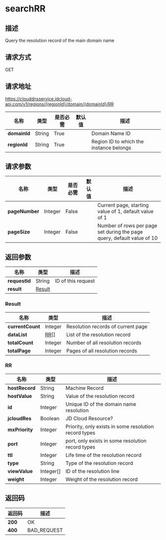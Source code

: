 # searchRR


## 描述
Query the resolution record of the main domain name

## 请求方式
GET

## 请求地址
https://clouddnsservice.jdcloud-api.com/v1/regions/{regionId}/domain/{domainId}/RR

|名称|类型|是否必需|默认值|描述|
|---|---|---|---|---|
|**domainId**|String|True||Domain Name ID|
|**regionId**|String|True||Region ID to which the instance belongs|

## 请求参数
|名称|类型|是否必需|默认值|描述|
|---|---|---|---|---|
|**pageNumber**|Integer|False||Current page, starting value of 1, default value of 1|
|**pageSize**|Integer|False||Number of rows per page set during the page query, default value of 10|


## 返回参数
|名称|类型|描述|
|---|---|---|
|**requestId**|String|ID of this request|
|**result**|[Result](##Result)||


### <a name="Result">Result</a>
|名称|类型|描述|
|---|---|---|
|**currentCount**|Integer|Resolution records of current page|
|**dataList**|[RR[]](##RR)|List of the resolution record|
|**totalCount**|Integer|Number of all resolution records|
|**totalPage**|Integer|Pages of all resolution records|
### <a name="RR">RR</a>
|名称|类型|描述|
|---|---|---|
|**hostRecord**|String|Machine Record|
|**hostValue**|String|Value of the resolution record|
|**id**|Integer|Unique ID of the domain name resolution|
|**jcloudRes**|Boolean|JD Cloud Resource?|
|**mxPriority**|Integer|Priority, only exists in some resolution record types|
|**port**|Integer|port, only exists in some resolution record types|
|**ttl**|Integer|Life time of the resolution record|
|**type**|String|Type of the resolution record|
|**viewValue**|Integer[]|ID of the resolution line|
|**weight**|Integer|Weight of the resolution record|

## 返回码
|返回码|描述|
|---|---|
|**200**|OK|
|**400**|BAD_REQUEST|
